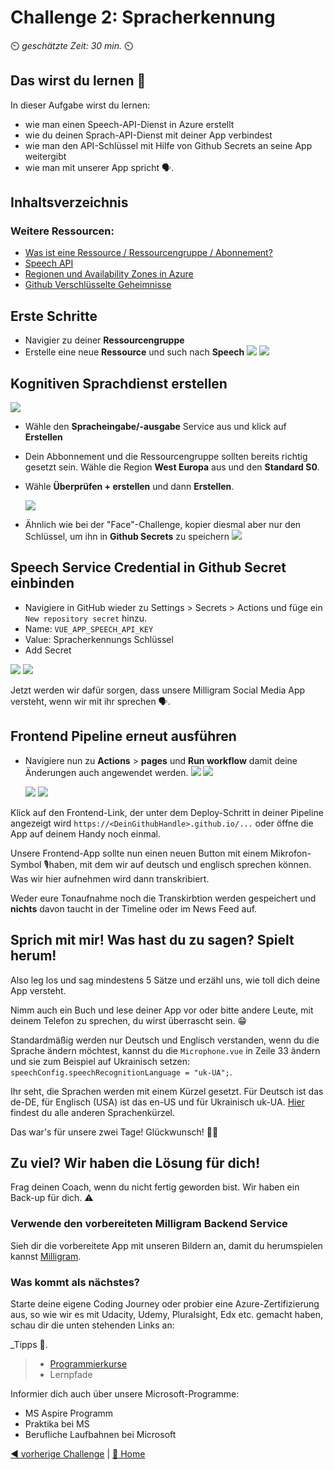 # Challenge 2: Spracherkennung

⏲️ _geschätzte Zeit: 30 min._ ⏲️

## Das wirst du lernen 🎯

In dieser Aufgabe wirst du lernen:

- wie man einen Speech-API-Dienst in Azure erstellt
- wie du deinen Sprach-API-Dienst mit deiner App verbindest
- wie man den API-Schlüssel mit Hilfe von Github Secrets an seine App weitergibt
- wie man mit unserer App spricht 🗣️.

## Inhaltsverzeichnis

### Weitere Ressourcen:

- [Was ist eine Ressource / Ressourcengruppe / Abonnement?](https://docs.microsoft.com/azure/cloud-adoption-framework/govern/resource-consistency/resource-access-management)
- [Speech API](https://azure.microsoft.com/services/cognitive-services/speech-services/#overview)
- [Regionen und Availability Zones in Azure](https://docs.microsoft.com/azure/availability-zones/az-overview)
- [Github Verschlüsselte Geheimnisse](https://docs.github.com/en/actions/reference/encrypted-secrets)

## Erste Schritte

- Navigier zu deiner **Ressourcengruppe**
- Erstelle eine neue **Ressource** und such nach **Speech**
  ![](./images/light/createresource.png)
  ![](./images/light/selectspeech.png)

## Kognitiven Sprachdienst erstellen

  ![](./images/light/createspeech.png)

- Wähle den **Spracheingabe/-ausgabe** Service aus und klick auf **Erstellen**
- Dein Abbonnement und die Ressourcengruppe sollten bereits richtig gesetzt sein. Wähle die Region **West Europa** aus und den **Standard S0**.
- Wähle **Überprüfen + erstellen** und dann **Erstellen**.

  ![](./images/light/createspeechresource.png)

- Ähnlich wie bei der "Face"-Challenge, kopier diesmal aber nur den Schlüssel, um ihn in **Github Secrets** zu speichern
  ![](./images/light/copykeys.png)

## Speech Service Credential in Github Secret einbinden

- Navigiere in GitHub wieder zu Settings > Secrets > Actions und füge ein `New repository secret` hinzu.
- Name: `VUE_APP_SPEECH_API_KEY`
- Value: Spracherkennungs Schlüssel
- Add Secret

![](./images/light/vue-app-speech-api-key-secret.png#gh-light-mode-only)
![](./images/dark/vue-app-speech-api-key-secret.png#gh-dark-mode-only)

Jetzt werden wir dafür sorgen, dass unsere Milligram Social Media App versteht, wenn wir mit ihr sprechen 🗣️.

## Frontend Pipeline erneut ausführen

- Navigiere nun zu **Actions** > **pages** und **Run workflow** damit deine Änderungen auch angewendet werden.
  ![](./images/light/runworkflow.png#gh-light-mode-only)
  ![](./images/dark/runworkflow.png#gh-dark-mode-only)

  ![](./images/light/rerunalljobs.png#gh-light-mode-only)
  ![](./images/dark/rerunalljobs.png#gh-dark-mode-only)

Klick auf den Frontend-Link, der unter dem Deploy-Schritt in deiner Pipeline angezeigt wird `https://<DeinGithubHandle>.github.io/...` oder öffne die App auf deinem Handy noch einmal.

Unsere Frontend-App sollte nun einen neuen Button mit einem Mikrofon-Symbol 🎙️haben, mit dem wir auf deutsch und englisch sprechen können. Was wir hier aufnehmen wird dann transkribiert.

Weder eure Tonaufnahme noch die Transkirbtion werden gespeichert und **nichts** davon taucht in der Timeline oder im News Feed auf.

## Sprich mit mir! Was hast du zu sagen? Spielt herum!

Also leg los und sag mindestens 5 Sätze und erzähl uns, wie toll dich deine App versteht.

Nimm auch ein Buch und lese deiner App vor oder bitte andere Leute, mit deinem Telefon zu sprechen, du wirst überrascht sein. 😁

Standardmäßig werden nur Deutsch und Englisch verstanden, wenn du die Sprache ändern möchtest, kannst du die `Microphone.vue` in Zeile 33 ändern und sie zum Beispiel auf Ukrainisch setzen:
`speechConfig.speechRecognitionLanguage = "uk-UA";`.

Ihr seht, die Sprachen werden mit einem Kürzel gesetzt. Für Deutsch ist das de-DE, für Englisch (USA) ist das en-US und für Ukrainisch uk-UA. [Hier](https://docs.microsoft.com/de-de/azure/cognitive-services/speech-service/language-support) findest du alle anderen Sprachenkürzel.

Das war's für unsere zwei Tage! Glückwunsch! 🥳🙏

## Zu viel? Wir haben die Lösung für dich!

Frag deinen Coach, wenn du nicht fertig geworden bist. Wir haben ein Back-up für dich. ⚠️

### Verwende den vorbereiteten Milligram Backend Service

Sieh dir die vorbereitete App mit unseren Bildern an, damit du herumspielen kannst [Milligram](https://codeunicornmartha.github.io/FemaleAIAppInnovationEcosystem/#/?stack-key=a78e2b9a).

### Was kommt als nächstes?

Starte deine eigene Coding Journey oder probier eine Azure-Zertifizierung aus, so wie wir es mit Udacity, Udemy, Pluralsight, Edx etc. gemacht haben, schau dir die unten stehenden Links an:

_Tipps 📝.

> - [Programmierkurse](https://www.udacity.com/course/intro-to-programming-nanodegree--nd000)
> - Lernpfade

Informier dich auch über unsere Microsoft-Programme:

- MS Aspire Programm
- Praktika bei MS
- Berufliche Laufbahnen bei Microsoft

[◀ vorherige Challenge](../Face/DE_README.md) | [🔼 Home](../../README.md)
